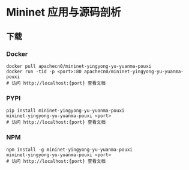 # Mininet 应用与源码剖析

## 下载

### Docker

```
docker pull apachecn0/mininet-yingyong-yu-yuanma-pouxi
docker run -tid -p <port>:80 apachecn0/mininet-yingyong-yu-yuanma-pouxi
# 访问 http://localhost:{port} 查看文档
```

### PYPI

```
pip install mininet-yingyong-yu-yuanma-pouxi
mininet-yingyong-yu-yuanma-pouxi <port>
# 访问 http://localhost:{port} 查看文档
```

### NPM

```
npm install -g mininet-yingyong-yu-yuanma-pouxi
mininet-yingyong-yu-yuanma-pouxi <port>
# 访问 http://localhost:{port} 查看文档
```